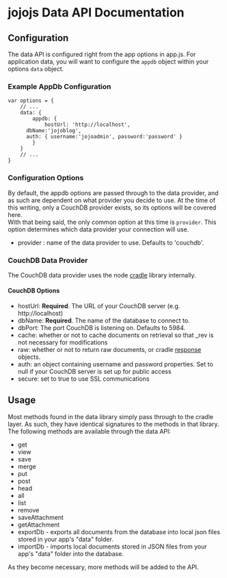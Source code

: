 # jojojs Data API Documentation #
## Configuration ##
The data API is configured right from the app options in app.js.  For application data, you will want to configure the `appdb` object within your options `data` object.  

### Example AppDb Configuration ###
    var options = {
	    // ...
	    data: {
		    appdb: {
			    hostUrl: 'http://localhost',
          dbName:'jojoblog',
          auth: { username:'jojoadmin', password:'password' }
		    }
	    }
	    // ...
    }

### Configuration Options ###
By default, the appdb options are passed through to the data provider, and as such are dependent on what provider you decide to use.  At the time of this writing, only a CouchDB provider exists, so its options will be covered here.  
With that being said, the only common option at this time is `provider`.  This option determines which data provider your connection will use.  

*  provider : name of the data provider to use.  Defaults to 'couchdb'.

### CouchDB Data Provider ###
The CouchDB data provider uses the node [cradle](http://cloudhead.io/cradle) library internally.

#### CouchDB Options ####
*  hostUrl: **Required**.  The URL of your CouchDB server (e.g. http://localhost)
*  dbName: **Required**.  The name of the database to connect to.
*  dbPort: The port CouchDB is listening on.  Defaults to 5984.
*  cache: whether or not to cache documents on retrieval so that _rev is not necessary for modifications
*  raw: whether or not to return raw documents, or cradle [response](https://github.com/cloudhead/cradle/blob/master/lib/cradle/response.js) objects.
*  auth: an object containing username and password properties.  Set to null if your CouchDB server is set up for public access
*  secure: set to true to use SSL communications

## Usage ##
Most methods found in the data library simply pass through to the cradle layer.  As such, they have identical signatures to the methods in that library.  
The following methods are available through the data API:  

*  get
*  view
*  save
*  merge
*  put
*  post
*  head
*  all
*  list
*  remove
*  saveAttachment
*  getAttachment
*  exportDb - exports all documents from the database into local json files stored in your app's "data" folder.
*  importDb - imports local documents stored in JSON files from your app's "data" folder into the database.

As they become necessary, more methods will be added to the API.
